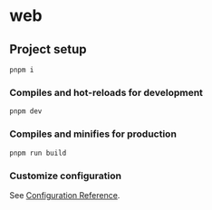# web

## Project setup

```
pnpm i
```

### Compiles and hot-reloads for development

```
pnpm dev
```

### Compiles and minifies for production

```
pnpm run build
```

### Customize configuration

See [Configuration Reference](https://cli.vuejs.org/config/).

